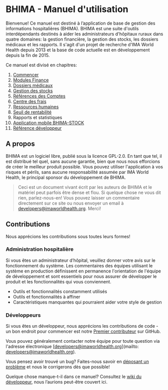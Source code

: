 # BHIMA - Manuel d'utilisation

Bienvenue! Ce manuel est destiné à l’application de base de gestion des informations hospitalières \(BHIMA\). BHIMA est une suite d'outils interdépendants destinés à aider les administrateurs d'hôpitaux ruraux dans quatre domaines: la gestion financière, la gestion des stocks, les dossiers médicaux et les rapports. Il s'agit d'un projet de recherche d'IMA World Health depuis 2013 et la base de code actuelle est en développement depuis la fin de 2015.

Ce manuel est divisé en chapitres:

1. [Commencer](./getting-started/)
2. [Modules Finance](./finance/)
3. [Dossiers médicaux](./medical-records/)
4. [Gestion des stocks](./stock-management/)
5. [Références des Comptes](./references-comptes)
6. [Centre des frais](./centre-des-frais)
7. [Ressources humaines](./payroll)
8. [Seuil de rentabilité](./break-even)
9. Rapports et statistiques
10. [Application mobile BHIMA-STOCK](./bhima-stock/)
11. [Référence développeur](./for-developers/)

## A propos

BHIMA est un logiciel libre, publié sous la licence GPL-2.0. En tant que tel, il est distribué tel quel, sans aucune garantie, bien que nous nous efforcions de créer le meilleur produit possible. Vous pouvez utiliser l'application à vos risques et périls, sans aucune responsabilité assumée par IMA World Health, le principal sponsor du développement de BHIMA.

> Ceci est un document vivant écrit par les auteurs de BHIMA et le matériel peut parfois être dense et flou. Si quelque chose ne vous dit rien, parlez-nous-en! Vous pouvez laisser un commentaire directement sur ce site ou nous envoyer un email à [developers@imaworldhealth.org](mailto:developers@imaworldhealth.org). Merci!

## Contributions

Nous apprécions les contributions sous toutes leurs formes!

### Administration hospitalière

Si vous êtes un administrateur d’hôpital, veuillez donner votre avis sur le fonctionnement du système. Les commentaires des équipes utilisant le système en production définissent en permanence l'orientation de l'équipe de développement et sont essentiels pour nous assurer de développer le produit et les fonctionnalités qui vous conviennent.

* Outils et fonctionnalités constamment utilisés
* Outils et fonctionnalités à affiner
* Caractéristiques manquantes qui pourraient aider votre style de gestion

### Développeurs

Si vous êtes un développeur, nous apprécions les contributions de code - un bon endroit pour commencer est notre [Premier contributeur](https://github.com/Third-Culture-Software/bhima/wiki/Getting-Started) sur GitHub.

Vous pouvez généralement contacter notre équipe pour toute question via l'adresse électronique [developers@imaworldhealth.org](mailto: developers@imaworldhealth.org).

Vous pensez avoir trouvé un bug? Faites-nous savoir en [déposant un problème](https://github.com/Third-Culture-Software/bhima/issues/new) et nous le corrigerons dès que possible!

Quelque chose manque-t-il dans ce manuel? Consultez le [wiki du développeur](https://github.com/Third-Culture-Software/bhima/wiki), nous l’aurions peut-être couvert ici.
